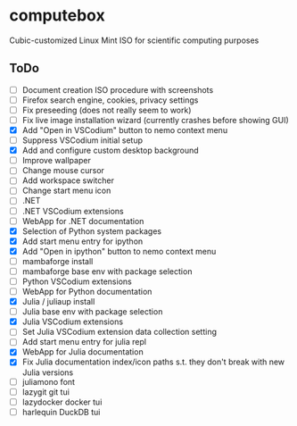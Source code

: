 # computebox
Cubic-customized Linux Mint ISO for scientific computing purposes

## ToDo

- [ ] Document creation ISO procedure with screenshots
- [ ] Firefox search engine, cookies, privacy settings
- [ ] Fix preseeding (does not really seem to work)
- [ ] Fix live image installation wizard (currently crashes before showing GUI)
- [x] Add "Open in VSCodium" button to nemo context menu
- [ ] Suppress VSCodium initial setup
- [x] Add and configure custom desktop background
- [ ] Improve wallpaper
- [ ] Change mouse cursor
- [ ] Add workspace switcher
- [ ] Change start menu icon
- [ ] .NET
- [ ] .NET VSCodium extensions
- [ ] WebApp for .NET documentation
- [x] Selection of Python system packages
- [x] Add start menu entry for ipython
- [x] Add "Open in ipython" button to nemo context menu
- [ ] mambaforge install
- [ ] mambaforge base env with package selection
- [ ] Python VSCodium extensions
- [ ] WebApp for Python documentation
- [x] Julia / juliaup install
- [ ] Julia base env with package selection
- [x] Julia VSCodium extensions
- [ ] Set Julia VSCodium extension data collection setting
- [ ] Add start menu entry for julia repl
- [x] WebApp for Julia documentation
- [x] Fix Julia documentation index/icon paths s.t. they don't break with new Julia versions
- [ ] juliamono font
- [ ] lazygit git tui
- [ ] lazydocker docker tui
- [ ] harlequin DuckDB tui
